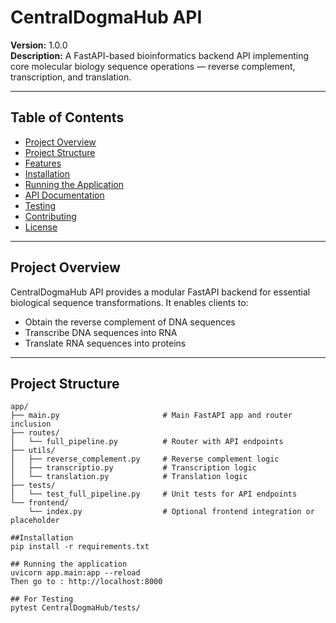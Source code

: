 # CentralDogmaHub API

**Version:** 1.0.0  
**Description:** A FastAPI-based bioinformatics backend API implementing core molecular biology sequence operations — reverse complement, transcription, and translation.

---

## Table of Contents

- [Project Overview](#project-overview)  
- [Project Structure](#project-structure)  
- [Features](#features)  
- [Installation](#installation)  
- [Running the Application](#running-the-application)  
- [API Documentation](#api-documentation)  
- [Testing](#testing)  
- [Contributing](#contributing)  
- [License](#license)  

---

## Project Overview

CentralDogmaHub API provides a modular FastAPI backend for essential biological sequence transformations. It enables clients to:

- Obtain the reverse complement of DNA sequences  
- Transcribe DNA sequences into RNA  
- Translate RNA sequences into proteins  

---

## Project Structure

```plaintext
app/
├── main.py                       # Main FastAPI app and router inclusion
├── routes/
│   └── full_pipeline.py          # Router with API endpoints
├── utils/
│   ├── reverse_complement.py     # Reverse complement logic
│   ├── transcriptio.py           # Transcription logic
│   └── translation.py            # Translation logic
├── tests/
│   └── test_full_pipeline.py     # Unit tests for API endpoints
└── frontend/
    └── index.py                  # Optional frontend integration or placeholder

##Installation
pip install -r requirements.txt

## Running the application 
uvicorn app.main:app --reload
Then go to : http://localhost:8000 

## For Testing
pytest CentralDogmaHub/tests/

